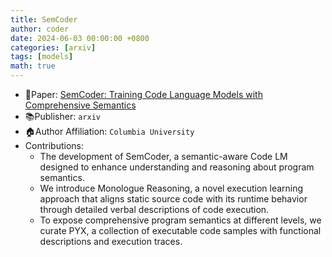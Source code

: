 ```yaml
---
title: SemCoder
author: coder
date: 2024-06-03 00:00:00 +0800
categories: [arxiv]
tags: [models]
math: true
---
```


- 📙Paper: [SemCoder: Training Code Language Models with Comprehensive Semantics](https://arxiv.org/pdf/2406.01006)
- 📚Publisher: `arxiv`
- 🏠Author Affiliation: `Columbia University`
- Contributions:
    + The development of SemCoder, a semantic-aware Code LM designed to enhance understanding and reasoning about program semantics.
    + We introduce Monologue Reasoning, a novel execution learning approach that aligns static source code with its runtime behavior through detailed verbal descriptions of code execution.
    + To expose comprehensive program semantics at different levels, we curate PYX, a collection of executable code samples with functional descriptions and execution traces.